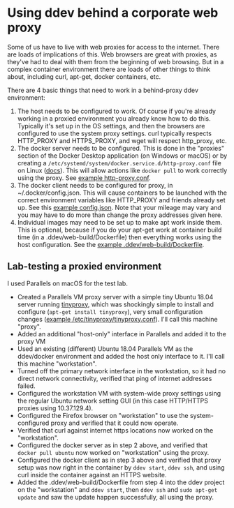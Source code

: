 # Using ddev behind a corporate web proxy

Some of us have to live with web proxies for access to the internet. There are loads of implications of this. Web browsers are great with proxies, as they've had to deal with them from the beginning of web browsing. But in a complex container environment there are loads of other things to think about, including curl, apt-get, docker containers, etc.

There are 4 basic things that need to work in a behind-proxy ddev environment:

1. The host needs to be configured to work. Of course if you're already working in a proxied environment you already know how to do this. Typically it's set up in the OS settings, and then the browsers are configured to use the system proxy settings. curl typically respects HTTP_PROXY and HTTPS_PROXY, and wget will respect http_proxy, etc.
2. The docker server needs to be configured. This is done in the "proxies" section of the Docker Desktop application (on Windows or macOS) or by creating a `/etc/systemd/system/docker.service.d/http-proxy.conf` file on Linux ([docs](https://docs.docker.com/config/daemon/systemd/)). This will allow actions like `docker pull` to work correctly using the proxy. See [example http-proxy.conf](http-proxy.conf).
3. The docker client needs to be configured for proxy, in ~/.docker/config.json. This will cause containers to be launched with the correct environment variables like HTTP_PROXY and friends already set up. See this [example config.json](config.json). Note that your mileage may vary and you may have to do more than change the proxy addresses given here.
4. Individual images may need to be set up to make apt work inside them. This is optional, because if you do your apt-get work at container build time (in a .ddev/web-build/Dockerfile) then everything works using the host configuration. See the [example .ddev/web-build/Dockerfile](Dockerfile).


## Lab-testing a proxied environment

I used Parallels on macOS for the test lab. 
* Created a Parallels VM proxy server with a simple tiny Ubuntu 18.04 server running [tinyproxy](https://tinyproxy.github.io/), which was shockingly simple to install and configure (`apt-get install tinyproxy`), very small configuration changes ([example /etc/tinyproxy/tinyproxy.conf](tinyproxy.conf)). I'll call this machine "proxy".
* Added an additional "host-only" interface in Parallels and added it to the proxy VM
* Used an existing (different) Ubuntu 18.04 Parallels VM as the ddev/docker environment and added the host only interface to it.  I'll call this machine "workstation". 
* Turned off the primary network interface in the workstation, so it had no direct network connectivity, verified that ping of internet addresses failed.
* Configured the workstation VM with system-wide proxy settings using the regular Ubuntu network setting GUI (in this case HTTP/HTTPS proxies using 10.37.129.4).
* Configured the Firefox browser on "workstation" to use the system-configured proxy and verified that it could now operate.
* Verified that curl against internet https locations now worked on the "workstation". 
* Configured the docker server as in step 2 above, and verified that `docker pull ubuntu` now worked on "workstation" using the proxy.
* Configured the docker client as in step 3 above and verified that proxy setup was now right in the container by `ddev start`, `ddev ssh`, and using curl inside the container against an HTTPS website.
* Added the .ddev/web-build/Dockerfile from step 4 into the ddev project on the "workstation" and `ddev start`, then `ddev ssh` and `sudo apt-get update` and saw the update happen successfully, all using the proxy.
